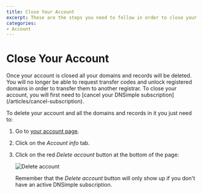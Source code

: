 ```yaml
---
title: Close Your Account
excerpt: These are the steps you need to follow in order to close your DNSimple account
categories:
- Account
---
```


# Close Your Account

<warning>
Once your account is closed all your domains and records will be deleted. You will no longer be able to request transfer codes and unlock registered domains in order to transfer them to another registrar.
</warning>

<info>
To close your account, you will first need to [cancel your DNSimple subscription](/articles/cancel-subscription).
</info>

To delete your account and all the domains and records in it you just need to:

1. Go to [your account page](https://dnsimple.com/account).
2. Click on the *Account info* tab.
3. Click on the red *Delete account* button at the bottom of the page:

     ![Delete account](http://cl.ly/WsYp/close-account.jpg)

   Remember that the *Delete account* button will only show up if you don't have an active DNSimple subscription.
